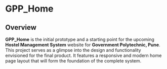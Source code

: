 # GPP_Home

## Overview
**GPP_Home** is the initial prototype and a starting point for the upcoming **Hostel Management System** website for **Government Polytechnic, Pune**. This project serves as a glimpse into the design and functionality envisioned for the final product. It features a responsive and modern home page layout that will form the foundation of the complete system.
